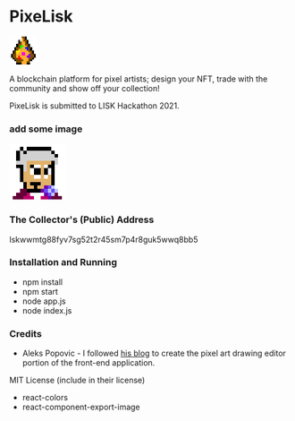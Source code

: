 # PixeLisk

![PixeLisk Logo](./images/logo50.png)

A blockchain platform for pixel artists; design your NFT, trade with the community and show off your collection!

PixeLisk is submitted to LISK Hackathon 2021.

### add some image

![The Collector](./images/collector100.png)

### The Collector's (Public) Address
lskwwmtg88fyv7sg52t2r45sm7p4r8guk5wwq8bb5

### Installation and Running
- npm install
- npm start
- node app.js
- node index.js

### Credits
- Aleks Popovic - I followed [his blog](https://aleksandarpopovic.com/How-to-build-a-Pixel-Art-Drawing-App-in-React/) to create the pixel art drawing editor portion of the front-end application.

MIT License (include in their license)
- react-colors 
- react-component-export-image